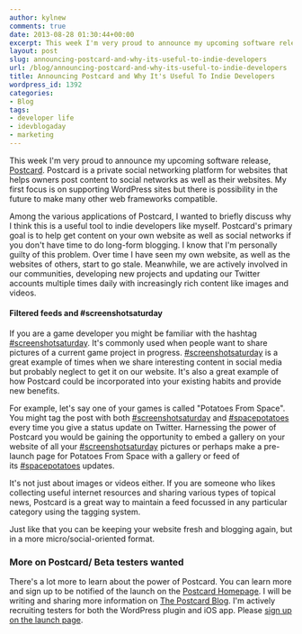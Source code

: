 ```yaml
---
author: kylnew
comments: true
date: 2013-08-28 01:30:44+00:00
excerpt: This week I'm very proud to announce my upcoming software release, Postcard. Postcard is a private social networking platform for websites that helps owners post content to social networks as well as their websites.
layout: post
slug: announcing-postcard-and-why-its-useful-to-indie-developers
url: /blog/announcing-postcard-and-why-its-useful-to-indie-developers
title: Announcing Postcard and Why It's Useful To Indie Developers
wordpress_id: 1392
categories:
- Blog
tags:
- developer life
- idevblogaday
- marketing
---
```


This week I'm very proud to announce my upcoming software release, [Postcard](http://www.postcardsocial.net). Postcard is a private social networking platform for websites that helps owners post content to social networks as well as their websites. My first focus is on supporting WordPress sites but there is possibility in the future to make many other web frameworks compatible.

Among the various applications of Postcard, I wanted to briefly discuss why I think this is a useful tool to indie developers like myself. Postcard's primary goal is to help get content on your own website as well as social networks if you don't have time to do long-form blogging. I know that I'm personally guilty of this problem. Over time I have seen my own website, as well as the websites of others, start to go stale. Meanwhile, we are actively involved in our communities, developing new projects and updating our Twitter accounts multiple times daily with increasingly rich content like images and videos.


#### Filtered feeds and #screenshotsaturday


If you are a game developer you might be familiar with the hashtag [#screenshotsaturday](https://twitter.com/search?q=%23screenshotsaturday&src=hash). It's commonly used when people want to share pictures of a current game project in progress. [#screenshotsaturday](https://twitter.com/search?q=%23screenshotsaturday&src=hash) is a great example of times when we share interesting content in social media but probably neglect to get it on our website. It's also a great example of how Postcard could be incorporated into your existing habits and provide new benefits.

For example, let's say one of your games is called "Potatoes From Space". You might tag the post with both [#screenshotsaturday](https://twitter.com/search?q=%23screenshotsaturday&src=hash) and [#spacepotatoes](https://twitter.com/search?q=%23spacepotatoes&src=hash) every time you give a status update on Twitter. Harnessing the power of Postcard you would be gaining the opportunity to embed a gallery on your website of all your [#screenshotsaturday](https://twitter.com/search?q=%23screenshotsaturday&src=hash) pictures or perhaps make a pre-launch page for Potatoes From Space with a gallery or feed of its [#spacepotatoes](https://twitter.com/search?q=%23spacepotatoes&src=hash) updates.

It's not just about images or videos either. If you are someone who likes collecting useful internet resources and sharing various types of topical news, Postcard is a great way to maintain a feed focussed in any particular category using the tagging system.

Just like that you can be keeping your website fresh and blogging again, but in a more micro/social-oriented format.


### More on Postcard/ Beta testers wanted


There's a lot more to learn about the power of Postcard. You can learn more and sign up to be notified of the launch on the [Postcard Homepage](http://www.postcardsocial.net). I will be writing and sharing more information on [The Postcard Blog](http://blog.postcardsocial.net). I'm actively recruiting testers for both the WordPress plugin and iOS app. Please [sign up on the launch page](http://www.postcardsocial.net).
